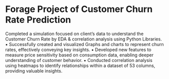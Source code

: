 # Forage Project of Customer Churn Rate Prediction
Completed a simulation focused on client’s data to understand the Customer Churn Rate by EDA & correlation analysis using Python Libraries.
▪ Successfully created and visualized Graphs and charts to represent churn rates, effectively conveying key insights.
▪ Developed new features to measure price sensitivity based on consumption data, enabling deeper understanding of customer behavior.
▪ Conducted correlation analysis using heatmaps to identify relationships within a dataset of 53 columns, providing valuable insights.
